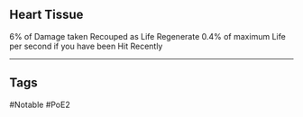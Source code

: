 ## Heart Tissue
6% of Damage taken Recouped as Life
Regenerate 0.4% of maximum Life per second if you have been Hit Recently

---
## Tags
#Notable
#PoE2
